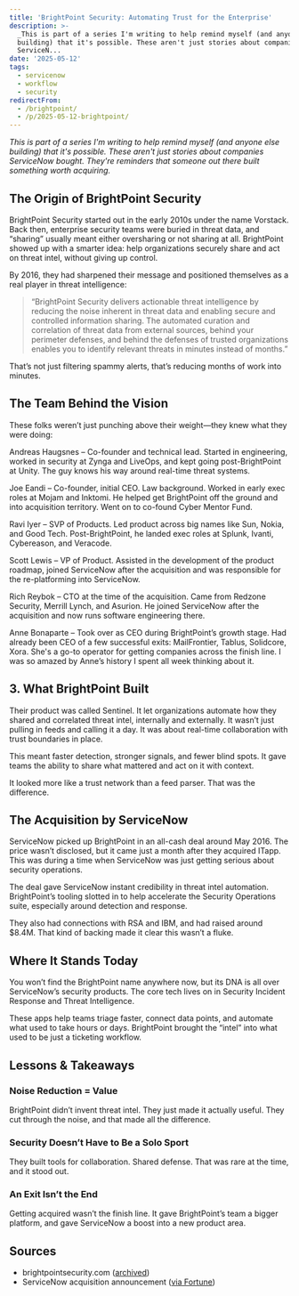 ```yaml
---
title: 'BrightPoint Security: Automating Trust for the Enterprise'
description: >-
  _This is part of a series I'm writing to help remind myself (and anyone else
  building) that it's possible. These aren't just stories about companies
  ServiceN...
date: '2025-05-12'
tags:
  - servicenow
  - workflow
  - security
redirectFrom:
  - /brightpoint/
  - /p/2025-05-12-brightpoint/
---
```


_This is part of a series I'm writing to help remind myself (and anyone else building) that it's possible. These aren't just stories about companies ServiceNow bought. They're reminders that someone out there built something worth acquiring._
 
## The Origin of BrightPoint Security

BrightPoint Security started out in the early 2010s under the name Vorstack. Back then, enterprise security teams were buried in threat data, and “sharing” usually meant either oversharing or not sharing at all. BrightPoint showed up with a smarter idea: help organizations securely share and act on threat intel, without giving up control.

By 2016, they had sharpened their message and positioned themselves as a real player in threat intelligence:

> “BrightPoint Security delivers actionable threat intelligence by reducing the noise inherent in threat data and enabling secure and controlled information sharing. The automated curation and correlation of threat data from external sources, behind your perimeter defenses, and behind the defenses of trusted organizations enables you to identify relevant threats in minutes instead of months.”

That’s not just filtering spammy alerts, that’s reducing months of work into minutes.
 
## The Team Behind the Vision

These folks weren’t just punching above their weight—they knew what they were doing:

Andreas Haugsnes – Co-founder and technical lead. Started in engineering, worked in security at Zynga and LiveOps, and kept going post-BrightPoint at Unity. The guy knows his way around real-time threat systems.

Joe Eandi – Co-founder, initial CEO. Law background. Worked in early exec roles at Mojam and Inktomi. He helped get BrightPoint off the ground and into acquisition territory. Went on to co-found Cyber Mentor Fund.

Ravi Iyer – SVP of Products. Led product across big names like Sun, Nokia, and Good Tech. Post-BrightPoint, he landed exec roles at Splunk, Ivanti, Cybereason, and Veracode.

Scott Lewis – VP of Product. Assisted in the development of the product roadmap, joined ServiceNow after the acquisition and was responsible for the re-platforming into ServiceNow.

Rich Reybok – CTO at the time of the acquisition. Came from Redzone Security, Merrill Lynch, and Asurion. He joined ServiceNow after the acquisition and now runs software engineering there.

Anne Bonaparte – Took over as CEO during BrightPoint’s growth stage. Had already been CEO of a few successful exits: MailFrontier, Tablus, Solidcore, Xora. She's a go-to operator for getting companies across the finish line. I was so amazed by Anne’s history I spent all week thinking about it.
 
## 3. What BrightPoint Built

Their product was called Sentinel. It let organizations automate how they shared and correlated threat intel, internally and externally. It wasn’t just pulling in feeds and calling it a day. It was about real-time collaboration with trust boundaries in place.

This meant faster detection, stronger signals, and fewer blind spots. It gave teams the ability to share what mattered and act on it with context.

It looked more like a trust network than a feed parser. That was the difference.
 
## The Acquisition by ServiceNow

ServiceNow picked up BrightPoint in an all-cash deal around May 2016. The price wasn’t disclosed, but it came just a month after they acquired ITapp. This was during a time when ServiceNow was just getting serious about security operations.

The deal gave ServiceNow instant credibility in threat intel automation. BrightPoint’s tooling slotted in to help accelerate the Security Operations suite, especially around detection and response.

They also had connections with RSA and IBM, and had raised around $8.4M. That kind of backing made it clear this wasn’t a fluke.
 
## Where It Stands Today

You won’t find the BrightPoint name anywhere now, but its DNA is all over ServiceNow’s security products. The core tech lives on in Security Incident Response and Threat Intelligence.

These apps help teams triage faster, connect data points, and automate what used to take hours or days. BrightPoint brought the “intel” into what used to be just a ticketing workflow.
 
## Lessons & Takeaways

### Noise Reduction = Value

BrightPoint didn’t invent threat intel. They just made it actually useful. They cut through the noise, and that made all the difference.

### Security Doesn’t Have to Be a Solo Sport

They built tools for collaboration. Shared defense. That was rare at the time, and it stood out.

### An Exit Isn’t the End

Getting acquired wasn’t the finish line. It gave BrightPoint’s team a bigger platform, and gave ServiceNow a boost into a new product area.
 

## Sources

- brightpointsecurity.com ([archived](https://web.archive.org/web/20160330214804/https://www.brightpointsecurity.com/?_bhlid=3cf004507fa2525c90829ee56a495ae8f355533d))
- ServiceNow acquisition announcement ([via Fortune](https://fortune.com/2016/06/01/servicenow-security-software-brightpoint/?_bhlid=aa6d4cd2e62990674a57043630fd3b16910721e7))